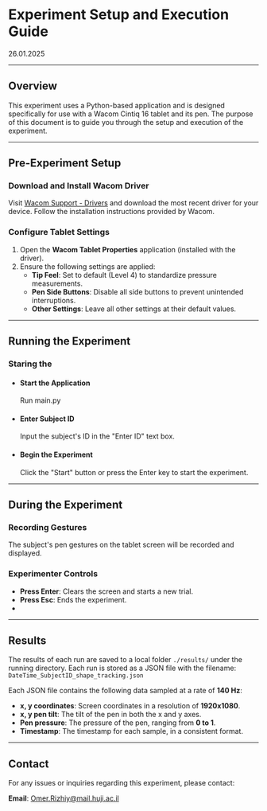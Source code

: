 # Experiment Setup and Execution Guide
26.01.2025

---

## Overview

This experiment uses a Python-based application and is designed specifically for use with a Wacom Cintiq 16 tablet and its pen. The purpose of this document is to guide you through the setup and execution of the experiment.

---

## Pre-Experiment Setup

### Download and Install Wacom Driver
Visit [Wacom Support - Drivers](https://www.wacom.com/en-us/support/product-support/drivers) and download the most recent driver for your device. Follow the installation instructions provided by Wacom.

### Configure Tablet Settings
1. Open the **Wacom Tablet Properties** application (installed with the driver).
2. Ensure the following settings are applied:
   - **Tip Feel**: Set to default (Level 4) to standardize pressure measurements.
   - **Pen Side Buttons**: Disable all side buttons to prevent unintended interruptions.
   - **Other Settings**: Leave all other settings at their default values.

---

## Running the Experiment

### Staring the 

- #### Start the Application
  Run main.py
- #### Enter Subject ID
  Input the subject's ID in the "Enter ID" text box.
- #### Begin the Experiment
  Click the "Start" button or press the Enter key to start the experiment.

---

## During the Experiment

### Recording Gestures
The subject's pen gestures on the tablet screen will be recorded and displayed.

### Experimenter Controls
- **Press Enter**: Clears the screen and starts a new trial.
- **Press Esc**: Ends the experiment.
- 
---
## Results
The results of each run are saved to a local folder `./results/` under the running directory. 
Each run is stored as a JSON file with the filename: `DateTime_SubjectID_shape_tracking.json`

Each JSON file contains the following data sampled at a rate of **140 Hz**:
- **x, y coordinates**: Screen coordinates in a resolution of **1920x1080**.
- **x, y pen tilt**: The tilt of the pen in both the x and y axes.
- **Pen pressure**: The pressure of the pen, ranging from **0 to 1**.
- **Timestamp**: The timestamp for each sample, in a consistent format.

---
## Contact

For any issues or inquiries regarding this experiment, please contact:

**Email**: [Omer.Rizhiy@mail.huji.ac.il](Omer.Rizhiy@mail.huji.ac.il)  

